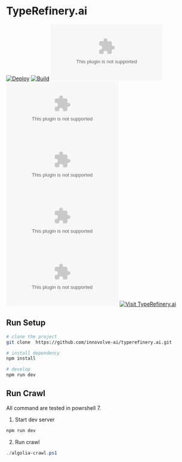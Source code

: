 # TypeRefinery.ai

[![Deploy](https://github.com/innovolve-ai/typerefinery.ai/actions/workflows/deploy.yml/badge.svg)](https://github.com/innovolve-ai/typerefinery.ai/actions/workflows/deploy.yml)
[![Build](https://github.com/innovolve-ai/typerefinery.ai/actions/workflows/build.yml/badge.svg)](https://github.com/innovolve-ai/typerefinery.ai/actions/workflows/build.yml)
[![github license](https://img.shields.io/github/license/innovolve-ai/typerefinery.ai)](https://github.com/innovolve-ai/typerefinery.ai)
[![github issues](https://img.shields.io/github/issues/innovolve-ai/typerefinery.ai)](https://github.com/innovolve-ai/typerefinery.ai)
[![github last commit](https://img.shields.io/github/last-commit/innovolve-ai/typerefinery.ai)](https://github.com/innovolve-ai/typerefinery.ai)
[![github repo size](https://img.shields.io/github/repo-size/innovolve-ai/typerefinery.ai)](https://github.com/innovolve-ai/typerefinery.ai)
[![github repo size](https://img.shields.io/github/languages/code-size/innovolve-ai/typerefinery.ai)](https://github.com/innovolve-ai/typerefinery.ai)
[![Visit TypeRefinery.ai](https://img.shields.io/badge/visit-typerefinery.ai-brightgreen)](https://typerefinery.ai/)

## Run Setup

```sh
# clone the project
git clone  https://github.com/innovolve-ai/typerefinery.ai.git

# install dependency
npm install

# develop
npm run dev
```

## Run Crawl

All command are tested in powrshell 7.

1. Start dev server

```powershell
npm run dev
```

2. Run crawl

```powershell
./algolia-crawl.ps1 
```